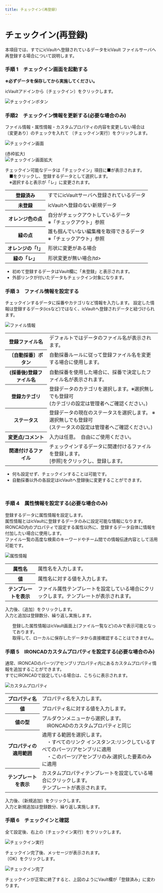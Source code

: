 ```yaml
---
title: チェックイン(再登録)
---
```


# チェックイン(再登録)
本項目では、すでにicVaultへ登録されているデータをicVault ファイルサーバへ再登録する場合について説明します。<br>

### 手順 1　チェックイン画面を起動する
**※必ずデータを保存してから実施してください。**<br>

icVaultアドインから〔チェックイン〕をクリックします。

![チェックインボタン](./img/Checkin_001.png)

### 手順2　チェックイン情報を更新する(必要な場合のみ)


ファイル情報・属性情報・カスタムプロパティの内容を変更しない場合は<br>〔変更あり〕のチェックを入れて
〔チェックイン実行〕をクリックします。

![チェックイン画面](./img/Checkin_renew_001.png)


(赤枠拡大)<br>
![チェックイン画面拡大](./img/Checkin_renew_002.png)

チェックイン可能なデータは「チェックイン」項目に■が表示されます。<br>
　■をクリックし、登録するデータとして選択します。<br>
　※選択すると表示が「レ」に変更されます。

<table>
<tr>
<th>登録済み</th>
<td>すでにicVaultサーバへ登録されているデータ</td>
</tr>
<tr>
<th>未登録</th>
<td>icVaultへ登録のない新規データ</td>
</tr>
<tr>
<th>オレンジ色の点</th>
<td>自分がチェックアウトしているデータ<br> ※「チェックアウト」参照 
</td>
</tr>
<tr>
<th>緑の点</th>
<td>誰も掴んでいない編集権を取得できるデータ<br> ※「チェックアウト」参照
</td>
</tr>
<tr>
<th>オレンジの「!」</th>
<td>形状に変更がある場合
</td>
</tr>
<tr>
<th>緑の「レ」</th>
<td>形状変更が無い場合/td>
</tr>
</table>

<div class="note">
<ul>
<li>初めて登録するデータはVault欄に「未登録」と表示されます。</li>
<li>外部リンクが付いたデータもチェックイン対象になります。</li>
</ul>
</div>

### 手順 3　ファイル情報を設定する
チェックインするデータに採番やカテゴリなど情報を入力します。
設定した情報は登録するデータ(icsなど)ではなく、icVaultへ登録されデータと紐づけられます。

![ファイル情報](./img/Checkin_004.png)

<table>
<tr>
<th>登録ファイル名</th>
<td>デフォルトではデータのファイル名が表示されます。</td>
</tr>
<tr>
<th>〔自動採番〕ボタン</th>
<td>自動採番ルールに従って登録ファイル名を変更する場合に使用します。</td>
</tr>
<tr>
<th>(採番後)登録ファイル名</th>
<td>自動採番を使用した場合に、採番で決定したファイル名が表示されます。</td>
</tr>
<tr>
<th>登録カテゴリ</th>
<td>登録データのカテゴリを選択します。※選択無しでも登録可<br>
(カテゴリの設定は管理者へご確認ください。)
</td>
</tr>
<tr>
<th>ステータス</th><td>登録データの現在のステータスを選択します。 ※選択無しでも登録可<br>
(ステータスの設定は管理者へご確認ください。)
</td>
</tr>
<tr>
<th>変更点/コメント</th>
<td>入力は任意。　自由にご使用ください。</td>
</tr>
<tr>
<th>関連付けるファイル</th>
<td>チェックインするデータに関連付けるファイルを登録します。<br>
[参照]をクリックし、登録します。
</td>
</tr>
</table>

<div class="note">
<ul>
<li>何も設定せず、チェックインすることは可能です。</li>
<li>自動採番以外の各設定はicVaultへ登録後に変更することができます。</li>
</ul>
</div>
<br />

### 手順 4　属性情報を設定する(必要な場合のみ)

登録するデータに属性情報を設定します。<br>
属性情報とはicVaultに登録するデータのみに設定可能な情報になります。<br>
IRONCAD内のプロパティで設定する属性以外に、登録するデータ自体に情報を付加したい場合に使用します。<br>
ファイル一覧の高度な検索のキーワードやチーム間での情報伝達内容として活用可能です。

![属性情報](./img/Checkin_005.png)

<table>
<tr>
<th>属性名</th>
<td>属性名を入力します。</td>
</tr>
<tr>
<th>値</th>
<td>属性名に対する値を入力します。</td>
</tr>
<tr>
<th>テンプレートを表示</th>
<td>ファイル属性テンプレートを設定している場合にクリックします。テンプレートが表示されます。</td>
</tr>
</table>

入力後、〔追加〕をクリックします。<br>
入力と追加は登録数分、繰り返し実施します。

<div class="note">
<ul>
登録した属性情報はicVault画面上(ファイル一覧など)のみで表示可能となっております。<br>
取得して、ローカルに保存したデータから直接確認することはできません。
</ul>
</div>

### 手順 5　IRONCADカスタムプロパティを設定する(必要な場合のみ)

通常、IRONCADのパーツ/アセンブリプロパティ内にあるカスタムプロパティ情報を追加することができます。<br>
すでにIRONCADで設定している場合は、こちらに表示されます。

![カスタムプロパティ](./img/Checkin_006.png)

<table>
<tr>
<th>プロパティ名</th>
<td>プロパティ名を入力します。</td>
</tr>
<tr>
<th>値</th>
<td>プロパティ名に対する値を入力します。</td>
</tr>
<tr>
<th>値の型</th>
<td>プルダウンメニューから選択します。<br>
　IRONCADのカスタムプロパティと同じ
</tr>
<th>プロパティの適用範囲</th>
<td>適用する範囲を選択します。<br />
　・すべてのリンク インスタンス:リンクしているすべてのパーツ/アセンブリに適用<br>
　・このパーツ/アセンブリのみ:選択した要素のみに適用
</tr>
<th>テンプレートを表示</th>
<td>カスタムプロパティテンプレートを設定している場合にクリックします。<br>テンプレートが表示されます。
</tr>
</table>

入力後、〔新規追加〕をクリックします。<br>
入力と新規追加は登録数分、繰り返し実施します。

### 手順 6　チェックインと確認
全て設定後、右上の〔チェックイン実行〕をクリックします。

![チェックイン実行](./img/Checkin_008.png)

チェックイン完了後、メッセージが表示されます。<br>
〔OK〕をクリックします。

![チェックイン完了](./img/Checkin_009.png)

チェックインが正常に終了すると、上図のようにVault欄が「登録済み」に変わります。

